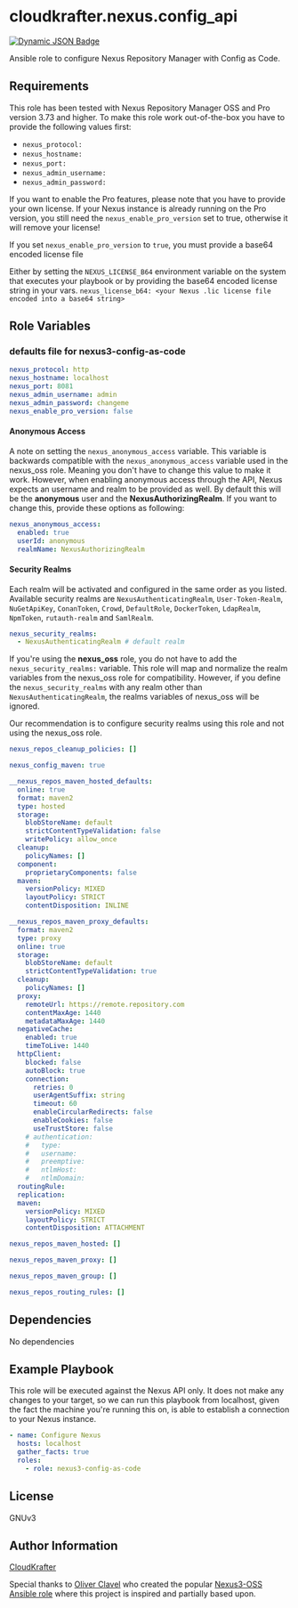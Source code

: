 cloudkrafter.nexus.config_api
=========

[![Dynamic JSON Badge](https://img.shields.io/badge/dynamic/json?url=https%3A%2F%2Fgalaxy.ansible.com%2Fapi%2Fv3%2Fplugin%2Fansible%2Fcontent%2Fpublished%2Fcollections%2Findex%2Fcloudkrafter%2Fnexus%2F&query=%24.download_count&label=Galaxy%20Downloads)](https://galaxy.ansible.com/ui/repo/published/cloudkrafter/nexus/)


Ansible role to configure Nexus Repository Manager with Config as Code.

Requirements
------------

This role has been tested with Nexus Repository Manager OSS and Pro version 3.73 and higher.
To make this role work out-of-the-box you have to provide the following values first:

- `nexus_protocol:`
- `nexus_hostname:`
- `nexus_port:`
- `nexus_admin_username:`
- `nexus_admin_password:`

If you want to enable the Pro features, please note that you have to provide your own license.
If your Nexus instance is already running on the Pro version, you still need the `nexus_enable_pro_version` set to true, otherwise it will remove your license!

If you set `nexus_enable_pro_version` to `true`, you must provide a base64 encoded license file

Either by setting the `NEXUS_LICENSE_B64` environment variable on the system that executes your playbook or by providing the base64 encoded license string in your vars.
`nexus_license_b64: <your Nexus .lic license file encoded into a base64 string>`

Role Variables
--------------

<!-- A description of the settable variables for this role should go here, including any variables that are in defaults/main.yml, vars/main.yml, and any variables that can/should be set via parameters to the role. Any variables that are read from other roles and/or the global scope (ie. hostvars, group vars, etc.) should be mentioned here as well. -->

### defaults file for nexus3-config-as-code
```yaml
nexus_protocol: http
nexus_hostname: localhost
nexus_port: 8081
nexus_admin_username: admin
nexus_admin_password: changeme
nexus_enable_pro_version: false
```

#### Anonymous Access
A note on setting the `nexus_anonymous_access` variable. This variable is backwards compatible with the `nexus_anonymous_access` variable used in the nexus_oss role. Meaning you don't have to change this value to make it work. However, when enabling anonymous access through the API, Nexus expects an username and realm to be provided as well. By default this will be the **anonymous** user and the **NexusAuthorizingRealm**.
If you want to change this, provide these options as following:

```yaml
nexus_anonymous_access:
  enabled: true
  userId: anonymous
  realmName: NexusAuthorizingRealm
```

#### Security Realms

Each realm will be activated and configured in the same order as you listed.
Available security realms are `NexusAuthenticatingRealm`, `User-Token-Realm`, `NuGetApiKey`, `ConanToken`, `Crowd`, `DefaultRole`, `DockerToken`, `LdapRealm`, `NpmToken`, `rutauth-realm` and `SamlRealm`.

```yaml
nexus_security_realms:
  - NexusAuthenticatingRealm # default realm
```

If you're using the **nexus_oss** role, you do not have to add the `nexus_security_realms:` variable.
This role will map and normalize the realm variables from the nexus_oss role for compatibility.
However, if you define the `nexus_security_realms` with any realm other than `NexusAuthenticatingRealm`, the realms variables of nexus_oss will be ignored.

Our recommendation is to configure security realms using this role and not using the nexus_oss role.

```yaml
nexus_repos_cleanup_policies: []

nexus_config_maven: true

__nexus_repos_maven_hosted_defaults:
  online: true
  format: maven2
  type: hosted
  storage:
    blobStoreName: default
    strictContentTypeValidation: false
    writePolicy: allow_once
  cleanup:
    policyNames: []
  component:
    proprietaryComponents: false
  maven:
    versionPolicy: MIXED
    layoutPolicy: STRICT
    contentDisposition: INLINE

__nexus_repos_maven_proxy_defaults:
  format: maven2
  type: proxy
  online: true
  storage:
    blobStoreName: default
    strictContentTypeValidation: true
  cleanup:
    policyNames: []
  proxy:
    remoteUrl: https://remote.repository.com
    contentMaxAge: 1440
    metadataMaxAge: 1440
  negativeCache:
    enabled: true
    timeToLive: 1440
  httpClient:
    blocked: false
    autoBlock: true
    connection:
      retries: 0
      userAgentSuffix: string
      timeout: 60
      enableCircularRedirects: false
      enableCookies: false
      useTrustStore: false
    # authentication:
    #   type:
    #   username:
    #   preemptive:
    #   ntlmHost:
    #   ntlmDomain:
  routingRule:
  replication:
  maven:
    versionPolicy: MIXED
    layoutPolicy: STRICT
    contentDisposition: ATTACHMENT

nexus_repos_maven_hosted: []

nexus_repos_maven_proxy: []

nexus_repos_maven_group: []

nexus_repos_routing_rules: []
```


Dependencies
------------
No dependencies

Example Playbook
----------------
This role will be executed against the Nexus API only. It does not make any changes to your target, so we can run this playbook from localhost, given the fact the machine you're running this on, is able to establish a connection to your Nexus instance.

```yaml
- name: Configure Nexus
  hosts: localhost
  gather_facts: true
  roles:
    - role: nexus3-config-as-code
```

License
-------

GNUv3

Author Information
------------------

[CloudKrafter](https://github.com/CloudKrafter)

Special thanks to [Oliver Clavel](https://github.com/zeitounator) who created the popular [Nexus3-OSS Ansible role](https://github.com/ansible-ThoTeam/nexus3-oss) where this project is inspired and partially based upon.
